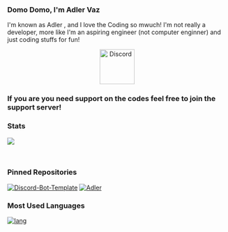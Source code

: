 ### Domo Domo, I'm Adler Vaz

I'm known as Adler , and I love the Coding so mwuch!
I'm not really a developer, more like I'm an aspiring engineer (not computer enginner) and just coding stuffs for fun!

<div align="center">
  <a href="https://discord.gg/aHUvymQ">
    <img src="https://user-images.githubusercontent.com/59381835/92191514-d649ad80-ee18-11ea-9bc4-e95c7a122a99.png" alt="Discord" width="80"/>
  </a>
</div>

### If you are you need support on the codes feel free to join the support server!
### Stats

<a href='https://github.com/AdlerVaz/'> <img src='https://github-readme-stats.vercel.app/api?username=AdlerVaz&count_private=true&show_icons=true&theme=nightowl'> </a>

<p></br></p>

### Pinned Repositories

[![Discord-Bot-Template](https://github-readme-stats.vercel.app/api/pin/?username=AdlerVaz&repo=Discord-Bot-Template&theme=nightowl)](https://github.com/AdlerVaz/Discord-Bot-Template)
[![Adler](https://github-readme-stats.vercel.app/api/pin/?username=AdlerVaz&repo=Adler&theme=nightowl)](https://github.com/AdlerVaz/Adler)
### Most Used Languages

[![lang](https://github-readme-stats.vercel.app/api/top-langs/?username=AdlerVaz&layout=compact&theme=nightowl)](https://github.com/AdlerVaz)

